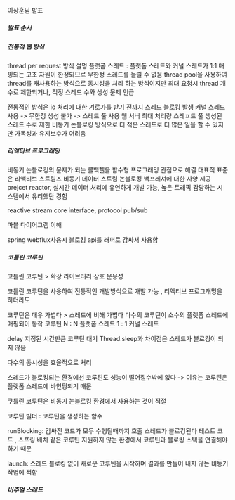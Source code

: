 이상훈님 발표

##### 발표 순서
##### 전통적 웹 방식
thread per request 방식 설명
플랫폼 스레드 : 플랫폼 스레드와 커널 스레드가 1:1 매핑되는 고조 자원이 한정되므로 무한정 스레드를 늘릴 수 없음
thread pool을 사용하여 thread를 재사용하는 방식으로 동시성을 처리 하는 방식이지만
최대 요청시 thread 개수로 제한되거나, 적정 스레드 수와 생성 문제 언급

전통적인 방식은 io 처리에 대한 겨로가를 받기 전까지 스레드 블로킹 발생
커널 스레드 사용 -> 무한정 생성 불가 -> 스레드 풀 사용
웹 서버 최대 처리량 스레ㅍ드 풀 생성된 스레드 수로 제한
비동기 논블로킹 방식으로 더 적은 스레드로 더 많은 일을 할 수 있지만 가독성과 유지보수가 어려움


##### 리액티브 프로그래밍
비동기 논블로킹의 문제가 되는 콜백헬을 함수형 프로그래밍 관점으로 해결
대표적 표준은 리액티브 스트림즈
비동기 데이터 스트림 논블로킹 백프레셔에 대한 사양 제공
prejcet reactor,
실시간 데이터 처리에 유연하게 개발 가능, 높은 트래픽 감당하는 시스템에서 유리했단 경험

reactive stream core interface, protocol
pub/sub

마블 다이어그램 이해

spring webflux사용시 블로킹 api를 래퍼로 감싸서 사용함
##### 코틀린 코루틴

코틀린 코루틴 > 확장 라이브러리 상호 운용성

코틀린 코루틴을 사용하여 전통적인 개발방식으로 개발 가능 , 리액티브 프로그래밍을 하더라도

코루틴은 매우 가볍다 > 스레드에 비해 가볍다
다수의 코루틴이 소수의 플랫폼 스레드에 매핑되어 동작
코루틴 N : N 플랫폼 스레드 1 : 1 커널 스레드

 delay 지정된 시간만큼 코루틴 대기
Thread.sleep과 차이점은 스레드가 블로킹이 되지 않음

다수의 동시성을 효율적으로 처리

스레드가 블로킹되는 환경에선 코루틴도 성능이 떨어질수밖에 없다 -> 이유는 코루틴은 플랫폼 스레드에 바인딩되기 때문

쿠틀린 코루틴은 비동기 논블로킹 환경에서 사용하는 것이 적절

코루틴 빌더 :
코루틴을 생성하는 함수

runBlocking: 감싸진 코드가 모두 수행될때까지 호출 스레드가 블로킹된다
테스트 코드 , 스프링 배치 같은 코루틴 지원하지 않는 환경에서 코루틴과 블로킹 스택을 연결해야하기 때문

launch: 스레드 블로킹 없이 새로운 코루틴을 시작하며 결과를 만들어 내지 않는 비동기 작업에 적합

##### 버추얼 스레드 


